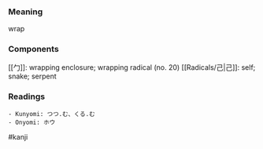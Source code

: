 ### Meaning

wrap

### Components

[[勹]]: wrapping enclosure; wrapping radical (no. 20) [[Radicals/己|己]]: self; snake; serpent

### Readings

```
- Kunyomi: つつ.む、くる.む
- Onyomi: ホウ
```

#kanji